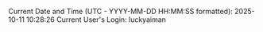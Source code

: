 Current Date and Time (UTC - YYYY-MM-DD HH:MM:SS formatted): 2025-10-11 10:28:26
Current User's Login: luckyaiman
